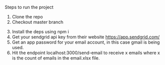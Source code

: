 Steps to run the project
1. Clone the repo
2. Checkout master branch 
<!-- Using master for now, bad practice I know. -->
3. Install the deps using npm i
4. Get your sendgrid api key from their website https://app.sendgrid.com/
5. Get an app password for your email account, in this case gmail is being used.
6. Hit the endpoint localhost:3000/send-email to receive x emails where x is the count of emails in the email.xlsx file.